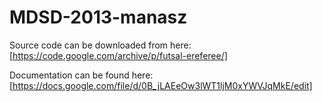 # MDSD-2013-manasz

Source code can be downloaded from here: [https://code.google.com/archive/p/futsal-ereferee/]

Documentation can be found here: [https://docs.google.com/file/d/0B_jLAEeOw3lWT1ljM0xYWVJqMkE/edit]
